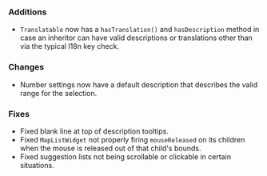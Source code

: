 ### Additions
* `Translatable` now has a `hasTranslation()` and `hasDescription` method in case an inheritor can have valid descriptions or translations other than via the typical I18n key check.

### Changes
* Number settings now have a default description that describes the valid range for the selection.

### Fixes
* Fixed blank line at top of description tooltips.
* Fixed `MapListWidget` not properly firing `mouseReleased` on its children when the mouse is released out of that child's bounds.
* Fixed suggestion lists not being scrollable or clickable in certain situations.